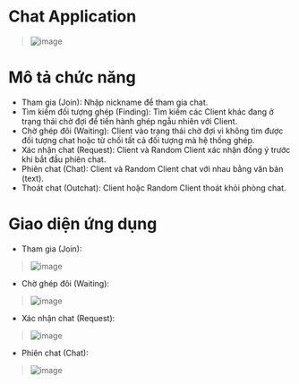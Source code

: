 # Chat Application
> ![image](https://user-images.githubusercontent.com/63896058/170018177-96cf273a-da65-46d3-bffd-578ed7a1f3d7.png)

# Mô tả chức năng
- Tham gia (Join): Nhập nickname để tham gia chat.
- Tìm kiếm đối tượng ghép (Finding): Tìm kiếm các Client khác đang ở trạng thái chờ đợi để tiến hành ghép ngẫu nhiên với Client.
- Chờ ghép đôi (Waiting): Client vào trạng thái chờ đợi vì không tìm được đối tượng chat hoặc từ chối tất cả đối tượng mà hệ thống ghép.
- Xác nhận chat (Request): Client và Random Client xác nhận đồng ý trước khi bắt đầu phiên chat.
- Phiên chat (Chat): Client và Random Client chat với nhau bằng văn bản (text).
- Thoát chat (Outchat): Client hoặc Random Client thoát khỏi phòng chat.

# Giao diện ứng dụng
- Tham gia (Join):
> ![image](https://user-images.githubusercontent.com/63896058/169988130-52b2d2d8-7071-4353-a33a-1f221356421a.png)

- Chờ ghép đôi (Waiting):
> ![image](https://user-images.githubusercontent.com/63896058/169988348-eccddc07-c7ca-409d-a234-d9b350bfd32b.png)

- Xác nhận chat (Request):
> ![image](https://user-images.githubusercontent.com/63896058/169985805-9a831728-9bf3-4d13-800a-2106f623e27d.png)

- Phiên chat (Chat):
> ![image](https://user-images.githubusercontent.com/63896058/169985893-d6cd1f5f-5ec2-4d06-a9fd-5675e339a742.png)

